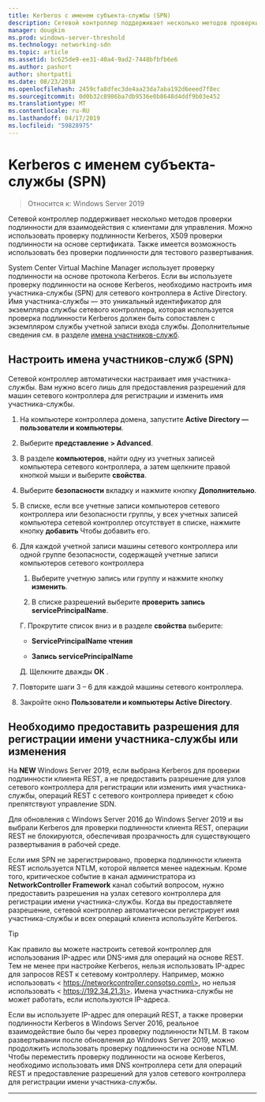 ```yaml
---
title: Kerberos с именем субъекта-службы (SPN)
description: Сетевой контроллер поддерживает несколько методов проверки подлинности для взаимодействия с клиентами для управления. Можно использовать проверку подлинности Kerberos, X509 проверки подлинности на основе сертификата. Также имеется возможность использовать без проверки подлинности для тестового развертывания.
manager: dougkim
ms.prod: windows-server-threshold
ms.technology: networking-sdn
ms.topic: article
ms.assetid: bc625de9-ee31-40a4-9ad2-7448bfbfb6e6
ms.author: pashort
author: shortpatti
ms.date: 08/23/2018
ms.openlocfilehash: 2459cfa8dfec3de4aa23da7aba192d6eeed7f8ec
ms.sourcegitcommit: 0d0b32c8986ba7db9536e0b8648d4ddf9b03e452
ms.translationtype: MT
ms.contentlocale: ru-RU
ms.lasthandoff: 04/17/2019
ms.locfileid: "59828975"
---
```

# <a name="kerberos-with-service-principal-name-spn"></a>Kerberos с именем субъекта-службы (SPN)

>Относится к: Windows Server 2019

Сетевой контроллер поддерживает несколько методов проверки подлинности для взаимодействия с клиентами для управления. Можно использовать проверку подлинности Kerberos, X509 проверки подлинности на основе сертификата. Также имеется возможность использовать без проверки подлинности для тестового развертывания.

System Center Virtual Machine Manager использует проверку подлинности на основе протокола Kerberos. Если вы используете проверку подлинности на основе Kerberos, необходимо настроить имя участника-службы (SPN) для сетевого контроллера в Active Directory. Имя участника-службы — это уникальный идентификатор для экземпляра службы сетевого контроллера, которая используется проверка подлинности Kerberos должен быть сопоставлен с экземпляром службы учетной записи входа службы. Дополнительные сведения см. в разделе [имена участников-служб](https://docs.microsoft.com/windows/desktop/ad/service-principal-names).

## <a name="configure-service-principal-names-spn"></a>Настроить имена участников-служб (SPN)

Сетевой контроллер автоматически настраивает имя участника-службы. Вам нужно всего лишь для предоставления разрешений для машин сетевого контроллера для регистрации и изменить имя участника-службы.

1.  На компьютере контроллера домена, запустите **Active Directory — пользователи и компьютеры**.

2.  Выберите **представление \> Advanced**.

3.  В разделе **компьютеров**, найти одну из учетных записей компьютера сетевого контроллера, а затем щелкните правой кнопкой мыши и выберите **свойства**.

4.  Выберите **безопасности** вкладку и нажмите кнопку **Дополнительно**.

5.  В списке, если все учетные записи компьютеров сетевого контроллера или безопасности группы, у всех учетных записей компьютера сетевой контроллер отсутствует в списке, нажмите кнопку **добавить** Чтобы добавить его.

6.  Для каждой учетной записи машины сетевого контроллера или одной группе безопасности, содержащей учетные записи компьютеров сетевого контроллера

    1.  Выберите учетную запись или группу и нажмите кнопку **изменить**.

    2.  В списке разрешений выберите **проверить запись servicePrincipalName**.

    Г.  Прокрутите список вниз и в разделе **свойства** выберите:

       -  **ServicePrincipalName чтения**

       -  **Запись servicePrincipalName**

    Д.  Щелкните дважды **ОК** .

7.  Повторите шаги 3 – 6 для каждой машины сетевого контроллера.

8.  Закройте окно **Пользователи и компьютеры Active Directory**.

## <a name="failure-to-provide-permissions-for-spn-registrationmodification"></a>Необходимо предоставить разрешения для регистрации имени участника-службы или изменения

На **NEW** Windows Server 2019, если выбрана Kerberos для проверки подлинности клиента REST, а не предоставить разрешение для узлов сетевого контроллера для регистрации или изменить имя участника-службы, операций REST с сетевого контроллера приведет к сбою препятствуют управление SDN.

Для обновления с Windows Server 2016 до Windows Server 2019 и вы выбрали Kerberos для проверки подлинности клиента REST, операции REST не блокируются, обеспечивая прозрачность для существующего развертывания в рабочей среде. 

Если имя SPN не зарегистрировано, проверка подлинности клиента REST используется NTLM, которой является менее надежным. Кроме того, критическое событие в канал администратора из **NetworkController Framework** канал событий вопросом, нужно предоставить разрешения на узлах сетевого контроллера для регистрации имени участника-службы. Когда вы предоставляете разрешение, сетевой контроллер автоматически регистрирует имя участника-службы и всех операций клиента используйте Kerberos.


>[!TIP]
>Как правило вы можете настроить сетевой контроллер для использования IP-адрес или DNS-имя для операций на основе REST. Тем не менее при настройке Kerberos, нельзя использовать IP-адрес для запросов REST к сетевому контроллеру. Например, можно использовать \< https://networkcontroller.consotso.com\>, но нельзя использовать \< https://192.34.21.3\>. Имена участника-службы не может работать, если используются IP-адреса.
>
>Если вы используете IP-адрес для операций REST, а также проверки подлинности Kerberos в Windows Server 2016, реальное взаимодействие было бы через проверку подлинности NTLM. В таком развертывании после обновления до Windows Server 2019, можно продолжить использовать проверку подлинности на основе NTLM. Чтобы переместить проверку подлинности на основе Kerberos, необходимо использовать имя DNS контроллера сети для операций REST и предоставление разрешений для узлов сетевого контроллера для регистрации имени участника-службы.

---